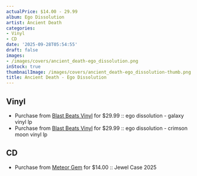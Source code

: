 ```yaml
---
actualPrice: $14.00 - 29.99
album: Ego Dissolution
artist: Ancient Death
categories:
- Vinyl
- CD
date: '2025-09-28T05:54:55'
draft: false
images:
- /images/covers/ancient_death-ego_dissolution.png
inStock: true
thumbnailImage: /images/covers/ancient_death-ego_dissolution-thumb.png
title: Ancient Death - Ego Dissolution
---
```


## Vinyl
* Purchase from [Blast Beats Vinyl](https://blastbeatsvinyl.com/products/ancient-death-ego-dissolution-galaxy-vinyl-lp) for $29.99 :: ego dissolution - galaxy vinyl lp
* Purchase from [Blast Beats Vinyl](https://blastbeatsvinyl.com/products/ancient-death-ego-dissolution-crimson-moon-vinyl-lp) for $29.99 :: ego dissolution - crimson moon vinyl lp
## CD
* Purchase from [Meteor Gem](https://meteor-gem.com/products/ancient-death-ego-dissolution-cd) for $14.00 :: Jewel Case 2025
